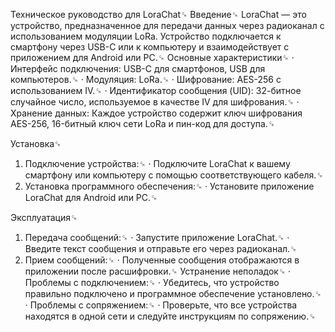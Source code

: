 Техническое руководство для LoraChat␍
Введение␍
LoraChat — это устройство, предназначенное для передачи данных через радиоканал с использованием модуляции LoRa. Устройство подключается к смартфону через USB-C или к компьютеру и взаимодействует с приложением для Android или PC.␍
Основные характеристики␍
·	Интерфейс подключения: USB-C для смартфонов, USB для компьютеров.␍
·	Модуляция: LoRa.␍
·	Шифрование: AES-256 с использованием IV.␍
·	Идентификатор сообщения (UID): 32-битное случайное число, используемое в качестве IV для шифрования.␍
·	Хранение данных: Каждое устройство содержит ключ шифрования AES-256, 16-битный ключ сети LoRa и пин-код для доступа.␍



Установка␍
1.	Подключение устройства:␍
·	Подключите LoraChat к вашему смартфону или компьютеру с помощью соответствующего кабеля.␍
2.	Установка программного обеспечения:␍
·	Установите приложение LoraChat для Android или PC.␍



Эксплуатация␍
1.	Передача сообщений:␍
·	Запустите приложение LoraChat.␍
·	Введите текст сообщения и отправьте его через радиоканал.␍
2.	Прием сообщений:␍
·	Полученные сообщения отображаются в приложении после расшифровки.␍
Устранение неполадок␍
·	Проблемы с подключением:␍
·	Убедитесь, что устройство правильно подключено и программное обеспечение установлено.␍
·	Проблемы с сопряжением:␍
·	Проверьте, что все устройства находятся в одной сети и следуйте инструкциям по сопряжению.␍
